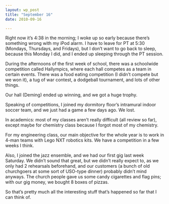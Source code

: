 ```yaml
---
layout: wp_post
title: "September 16"
date: 2010-09-16

---
```


Right now it’s 4:38 in the morning; I woke up so early because there’s something wrong with my iPod alarm. I have to leave for PT at 5:30 (Mondays, Thursdays, and Fridays), but I don’t want to go back to sleep, because this Monday I did, and I ended up sleeping through the PT session.

During the afternoons of the first week of school, there was a schoolwide competition called Hallympics, where each hall competes as a team in certain events. There was a food eating competition (I didn’t compete but we won it), a tug of war contest, a dodgeball tournament, and lots of other things.

Our hall (Deming) ended up winning, and we got a huge trophy.

Speaking of competitions, I joined my dormitory floor’s intramural indoor soccer team, and we just had a game a few days ago. We lost.

In academics: most of my classes aren’t really difficult (all review so far), except maybe for chemistry class because I forgot most of my chemistry.

For my engineering class, our main objective for the whole year is to work in 4-man teams with Lego NXT robotics kits. We have a competition in a few weeks I think.

Also, I joined the jazz ensemble, and we had our first gig last week Saturday. We didn’t sound that great, but we didn’t really expect to, as we only had 2 rehearsals beforehand, and our customers (a bunch of old churchgoers at some sort of USO-type dinner) probably didn’t mind anyways. The church people gave us some candy cigarettes and flag pins; with our gig money, we bought 8 boxes of pizzas.

So that’s pretty much all the interesting stuff that’s happened so far that I can think of.

